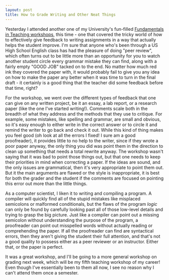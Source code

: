 ```yaml
---
layout: post
title: How to Grade Writing and Other Neat Things
---
```


Yesterday I attended another one of my University's fun-filled <a href="http://www.ncsu.edu/grad/preparing-future-leaders/teaching-programs/fit/index.php">Fundamentals in Teaching workshops</a>, this time - one that covered the tricky world of how to effectively give feedback to writing assignments in a way that actually helps the student improve. I'm sure that anyone who's been through a US High School English class has had the pleasure of doing "peer review", which often turns out to be little more than an opportunity for you to watch another student circle every grammar mistake they can find, along with a fairly empty "GOOD JOB" tacked on to the end. No matter how much red ink they covered the paper with, it would probably fail to give you any idea on how to make the paper any better when it was time to turn in the final draft - it certainly is a good thing that the teacher did some feedback before that time, right?

For the workshop, we went over the different types of feedback that one can give on any written project, be it an essay, a lab report, or a research paper (like the one I've started writing!). Comments scale both in the breadth of what they address and the methods that they use to critique. For example, some mistakes, like spelling and grammar, are small and obvious, so it's easy enough to either write in the correct answer or to circle it and remind the writer to go back and check it out. While this kind of thing makes you feel good (oh look at all the errors I fixed! I sure am a good proofreader), it provides little to no help to the writer, since if they wrote a poor paper anyway, the only thing you did was point them in the direction to clean up something that needs a total rewrite anyway. The workshop wasn't saying that it was bad to point those things out, but that one needs to keep their priorities in mind when correcting a paper. If the ideas are sound, and the only issues are grammatical, then it's very appropriate to point them out. But it the main arguments are flawed or the style is inappropriate, it is best for both the grader and the student if the comments are focused on pointing this error out more than the little things.

As a computer scientist, I liken it to writing and compiling a program. A compiler will quickly find all of the stupid mistakes like misplaced semicolons or malformed conditionals, but the flaws of the program *logic* can only be found by carefully looking past all of those low-level details and trying to grasp the big picture. Just like a compiler can point out a missing semicolon without understanding the purpose of the program, a proofreader can point out misspelled words without actually reading or comprehending the paper. If all the proofreader can find are syntactical errors, then they aren't giving the student their full attention, and that's not a good quality to possess either as a peer reviewer or an instructor. Either that, or the paper is perfect.

It was a great workshop, and I'll be going to a more general workshop on grading next week, which will be my fifth teaching workshop of my career! Even though I've essentially been to them all now, I see no reason why I can't attend them once a semester.
